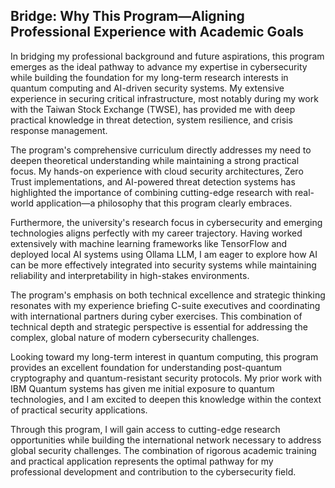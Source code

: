 ## Bridge: Why This Program—Aligning Professional Experience with Academic Goals

In bridging my professional background and future aspirations, this program emerges as the ideal pathway to advance my expertise in cybersecurity while building the foundation for my long-term research interests in quantum computing and AI-driven security systems. My extensive experience in securing critical infrastructure, most notably during my work with the Taiwan Stock Exchange (TWSE), has provided me with deep practical knowledge in threat detection, system resilience, and crisis response management.

The program's comprehensive curriculum directly addresses my need to deepen theoretical understanding while maintaining a strong practical focus. My hands-on experience with cloud security architectures, Zero Trust implementations, and AI-powered threat detection systems has highlighted the importance of combining cutting-edge research with real-world application—a philosophy that this program clearly embraces.

Furthermore, the university's research focus in cybersecurity and emerging technologies aligns perfectly with my career trajectory. Having worked extensively with machine learning frameworks like TensorFlow and deployed local AI systems using Ollama LLM, I am eager to explore how AI can be more effectively integrated into security systems while maintaining reliability and interpretability in high-stakes environments.

The program's emphasis on both technical excellence and strategic thinking resonates with my experience briefing C-suite executives and coordinating with international partners during cyber exercises. This combination of technical depth and strategic perspective is essential for addressing the complex, global nature of modern cybersecurity challenges.

Looking toward my long-term interest in quantum computing, this program provides an excellent foundation for understanding post-quantum cryptography and quantum-resistant security protocols. My prior work with IBM Quantum systems has given me initial exposure to quantum technologies, and I am excited to deepen this knowledge within the context of practical security applications.

Through this program, I will gain access to cutting-edge research opportunities while building the international network necessary to address global security challenges. The combination of rigorous academic training and practical application represents the optimal pathway for my professional development and contribution to the cybersecurity field.
